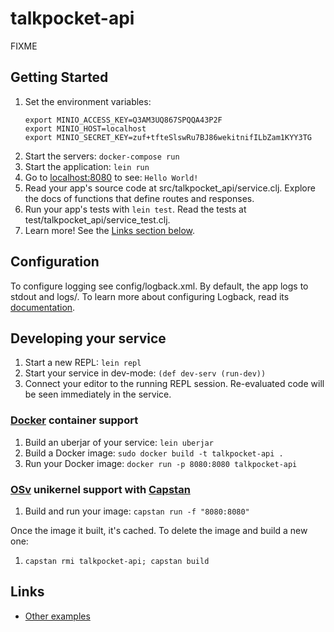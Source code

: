 # talkpocket-api

FIXME

## Getting Started

1. Set the environment variables:
    ```
    export MINIO_ACCESS_KEY=Q3AM3UQ867SPQQA43P2F
    export MINIO_HOST=localhost
    export MINIO_SECRET_KEY=zuf+tfteSlswRu7BJ86wekitnifILbZam1KYY3TG
    ```
1. Start the servers: `docker-compose run`
1. Start the application: `lein run`
1. Go to [localhost:8080](http://localhost:8080/) to see: `Hello World!`
1. Read your app's source code at src/talkpocket_api/service.clj. Explore the docs of functions
   that define routes and responses.
1. Run your app's tests with `lein test`. Read the tests at test/talkpocket_api/service_test.clj.
1. Learn more! See the [Links section below](#links).


## Configuration

To configure logging see config/logback.xml. By default, the app logs to stdout and logs/.
To learn more about configuring Logback, read its [documentation](http://logback.qos.ch/documentation.html).


## Developing your service

1. Start a new REPL: `lein repl`
1. Start your service in dev-mode: `(def dev-serv (run-dev))`
1. Connect your editor to the running REPL session.
   Re-evaluated code will be seen immediately in the service.

### [Docker](https://www.docker.com/) container support

1. Build an uberjar of your service: `lein uberjar`
1. Build a Docker image: `sudo docker build -t talkpocket-api .`
1. Run your Docker image: `docker run -p 8080:8080 talkpocket-api`

### [OSv](http://osv.io/) unikernel support with [Capstan](http://osv.io/capstan/)

1. Build and run your image: `capstan run -f "8080:8080"`

Once the image it built, it's cached.  To delete the image and build a new one:

1. `capstan rmi talkpocket-api; capstan build`


## Links
* [Other examples](https://github.com/pedestal/samples)

